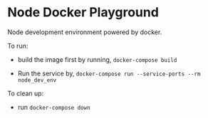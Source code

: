 # Node Docker Playground

Node development environment powered by docker.

To run:

- build the image first by running, `docker-compose build`

- Run the service by, `docker-compose run --service-ports --rm node_dev_env`

To clean up:

- run `docker-compose down`
